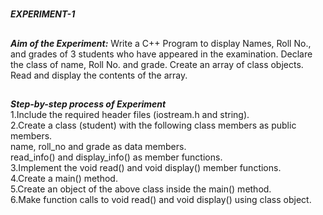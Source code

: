 #
**_EXPERIMENT-1_**
##
**_Aim of the Experiment:_**
Write a C++ Program to display Names, Roll No., and grades of 3 students who have
appeared in the examination. Declare the class of name, Roll No. and grade. Create an
array of class objects. Read and display the contents of the array.

##
**_Step-by-step process of Experiment_**<br/>
1.Include the required header files (iostream.h and string).<br/>
2.Create a class (student) with the following class members as public members.<br/>
name, roll_no and grade as data members.<br/>
read_info() and display_info() as member functions.<br/>
3.Implement the void read() and void display() member functions.<br/>
4.Create a main() method.<br/>
5.Create an object of the above class inside the main() method.<br/>
6.Make function calls to void read() and void display() using class object.<br/>

